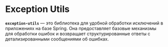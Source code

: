 # Exception Utils

**`exception-utils`** — это библиотека для удобной обработки исключений в приложениях на базе Spring. Она предоставляет базовые механизмы для обработки ошибок и возвращает структурированные ответы с детализированными сообщениями об ошибках.
